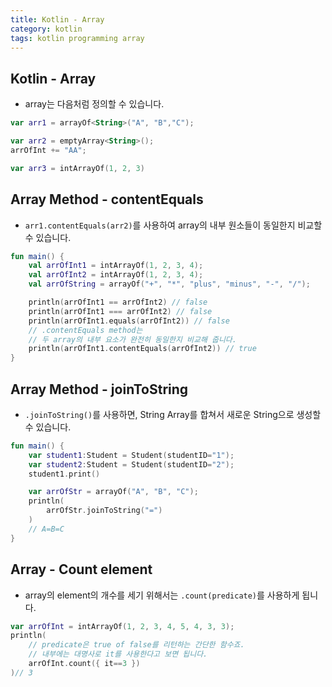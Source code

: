 ```yaml
---
title: Kotlin - Array
category: kotlin
tags: kotlin programming array
---
```


## Kotlin - Array

- array는 다음처럼 정의할 수 있습니다.

```kotlin
var arr1 = arrayOf<String>("A", "B","C");

var arr2 = emptyArray<String>();
arrOfInt += "AA";

var arr3 = intArrayOf(1, 2, 3)
```

## Array Method - contentEquals

- `arr1.contentEquals(arr2)`를 사용하여 array의 내부 원소들이 동일한지 비교할 수 있습니다.

```kotlin
fun main() {
    val arrOfInt1 = intArrayOf(1, 2, 3, 4);
    val arrOfInt2 = intArrayOf(1, 2, 3, 4);
    val arrOfString = arrayOf("+", "*", "plus", "minus", "-", "/");

    println(arrOfInt1 == arrOfInt2) // false
    println(arrOfInt1 === arrOfInt2) // false
    println(arrOfInt1.equals(arrOfInt2)) // false
    // .contentEquals method는
    // 두 array의 내부 요소가 완전히 동일한지 비교해 줍니다.
    println(arrOfInt1.contentEquals(arrOfInt2)) // true
}
```

## Array Method - joinToString

- `.joinToString()`를 사용하면, String Array를 합쳐서 새로운 String으로 생성할 수 있습니다.

```kotlin
fun main() {
    var student1:Student = Student(studentID="1");
    var student2:Student = Student(studentID="2");
    student1.print()

    var arrOfStr = arrayOf("A", "B", "C");
    println(
        arrOfStr.joinToString("=")
    )
    // A=B=C
}
```

## Array - Count element 

- array의 element의 개수를 세기 위해서는 `.count(predicate)`를 사용하게 됩니다.

```kotlin
var arrOfInt = intArrayOf(1, 2, 3, 4, 5, 4, 3, 3);
println(
    // predicate은 true of false를 리턴하는 간단한 함수죠.
    // 내부에는 대명사로 it를 사용한다고 보면 됩니다.
    arrOfInt.count({ it==3 })
)// 3
```